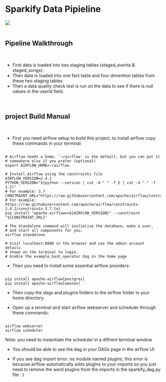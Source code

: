 # Sparkify Data Pipieline

<img src="https://upload.wikimedia.org/wikipedia/commons/d/de/AirflowLogo.png">

<br>
<br>

## Pipeline Walkthrough

<br>

- First data is loaded into two staging tables (staged_events & staged_songs).
- Then data is loaded into one fact table and four dimention tables from these two staging tables.
- Then a data quality check test is run on the data to see if there is null values in the userId field.

<br>

## project Build Manual

<br>

- First you need airflow setup to build this project, to install airflow copy these commands in your terminal:

<pre><code>
# Airflow needs a home. `~/airflow` is the default, but you can put it
# somewhere else if you prefer (optional)
export AIRFLOW_HOME=~/airflow

# Install Airflow using the constraints file
AIRFLOW_VERSION=2.4.2
PYTHON_VERSION="$(python --version | cut -d " " -f 2 | cut -d "." -f 1-2)"
# For example: 3.7
CONSTRAINT_URL="https://raw.githubusercontent.com/apache/airflow/constraints-${AIRFLOW_VERSION}/constraints-${PYTHON_VERSION}.txt"
# For example: https://raw.githubusercontent.com/apache/airflow/constraints-2.4.2/constraints-3.7.txt
pip install "apache-airflow==${AIRFLOW_VERSION}" --constraint "${CONSTRAINT_URL}"

# The Standalone command will initialise the database, make a user,
# and start all components for you.
airflow standalone

# Visit localhost:8080 in the browser and use the admin account details
# shown on the terminal to login.
# Enable the example_bash_operator dag in the home page
</code></pre>

- Then you need to install some essential airflow providers:

<pre><code>
pip install apache-airflow[postgres]
pip install apache-airflow[amazon]
</code></pre>

- Then copy the dags and plugins folders to the airflow folder in your home directory.

- Open up a terminal and start airflow webserver and scheduler through these commands:

<pre><code>
airflow webserver
airflow scheduler
</code></pre>
Note: you need to instantiate the scheduler in a diffrent terminal window

- You should be able to see the dag in your DAGs page in the airflow UI.

- If you see dag import error: no module named plugins, this error is because airflow automatically adds plugins to your imports so you just need to remove the word plugins from the imports in the sparkify_dag.py file : )
